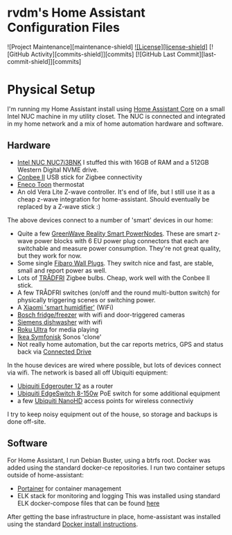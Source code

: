 # rvdm's Home Assistant Configuration Files 
![Project Maintenance][maintenance-shield] [![License][license-shield]](docs/LICENSE.md) [![GitHub Activity][commits-shield]][commits] [![GitHub Last Commit][last-commit-shield]][commits]


# Physical Setup

I'm running my Home Assistant install using [Home Assistant Core](https://github.com/home-assistant/core) on a small Intel NUC machine in my utility closet.
The NUC is connected and integrated in my home network and a mix of home automation hardware and software.

## Hardware

- [Intel NUC NUC7i3BNK](https://www.intel.com/content/www/us/en/products/boards-kits/nuc/kits/nuc7i3bnk.html)
I stuffed this with 16GB of RAM and a 512GB Western Digital NVME drive.
- [Conbee II](https://phoscon.de/en/conbee2) USB stick for Zigbee connectivity
- [Eneco Toon](https://www.home-assistant.io/integrations/toon/) thermostat
- An old Vera Lite Z-wave controller. It's end of life, but I still use it as a cheap z-wave integration for home-assistant. Should eventually be replaced by a Z-wave stick :)

The above devices connect to a number of 'smart' devices in our home:
- Quite a few [GreenWave Reality Smart PowerNodes](https://products.z-wavealliance.org/products/54). These are smart z-wave power blocks with 6 EU power plug connectors that each are switchable and measure power consumption. They're not great quality, but they work for now.
- Some single [Fibaro Wall Plugs](https://www.fibaro.com/en/products/wall-plug/). They switch nice and fast, are stable, small and report power as well. 
- Lots of [TRÅDFRI](https://www.ikea.com/us/en/cat/smart-lighting-36812/) Zigbee bulbs. Cheap, work well with the Conbee II stick.
- A few TRÅDFRI switches (on/off and the round multi-button switch) for physically triggering scenes or switching power.
- A [Xiaomi 'smart humidifier'](https://xiaomi-mi.com/appliances/smartmi-zhimi-air-humidifier-2-white/) (WiFi)
- [Bosch fridge/freezer](https://www.bosch-home.nl/productoverzicht/KGN36HI32) with wifi and door-triggered cameras
- [Siemens dishwasher](https://www.siemens-home.bsh-group.com/nl/productoverzicht/SN278I26TE) with wifi
- [Roku Ultra](https://www.roku.com/products/roku-ultra) for media playing
- [Ikea Symfonisk](https://www.ikea.com/nl/nl/p/symfonisk-wifi-boekenplankspeaker-zwart-50357554/) Sonos 'clone'
- Not really home automation, but the car reports metrics, GPS and status back via [Connected Drive](https://www.bmw-connecteddrive.nl/app/index.html#/portal)

In the house devices are wired where possible, but lots of devices connect via wifi. The network is based all off Ubiquiti equipment:
- [Ubiquiti Edgerouter 12](https://www.ui.com/edgemax/edgerouter-12/) as a router
- [Ubiquiti EdgeSwitch 8-150w](https://www.ui.com/edgemax/edgeswitch-8-150w/) PoE switch for some additional equipment
- a few [Ubiquiti NanoHD](https://unifi-nanohd.ui.com/) access points for wireless connectiviy

I try to keep noisy equipment out of the house, so storage and backups is done off-site. 

## Software

For Home Assistant, I run Debian Buster, using a btrfs root. Docker was added using the standard docker-ce repositories. 
I run two container setups outside of home-assistant:
- [Portainer](https://www.portainer.io/) for container management
- ELK stack for monitoring and logging
This was installed using standard ELK docker-compose files that can be found [here](https://github.com/deviantony/docker-elk)

After getting the base infrastructure in place, home-assistant was installed using the standard [Docker install instructions](https://www.home-assistant.io/docs/installation/docker/).

